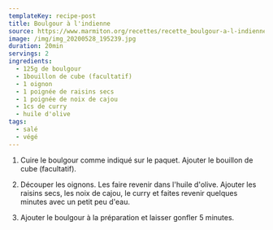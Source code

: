 ```yaml
---
templateKey: recipe-post
title: Boulgour à l'indienne
source: https://www.marmiton.org/recettes/recette_boulgour-a-l-indienne_20291.aspx
image: /img/img_20200528_195239.jpg
duration: 20min
servings: 2
ingredients:
  - 125g de boulgour
  - 1bouillon de cube (facultatif)
  - 1 oignon
  - 1 poignée de raisins secs
  - 1 poignée de noix de cajou
  - 1cs de curry
  - huile d'olive
tags:
  - salé
  - végé
---
```

1. Cuire le boulgour comme indiqué sur le paquet. Ajouter le bouillon de cube (facultatif). 

2. Découper les oignons. Les faire revenir dans l'huile d'olive. Ajouter les raisins secs, les noix de cajou, le curry et faites revenir quelques minutes avec un petit peu d'eau.

3. Ajouter le boulgour à la préparation et laisser gonfler 5 minutes.
